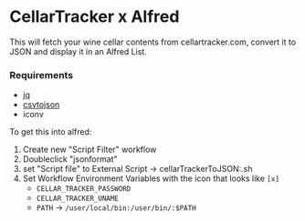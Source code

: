 # CellarTracker x Alfred

This will fetch your wine cellar contents from cellartracker.com, convert it to JSON and display it in an Alfred List.

### Requirements
- [jq](https://linux.die.net/man/1/iconv)
- [csvtojson](https://www.npmjs.com/package/csvtojson)
- iconv


To get this into alfred:

1. Create new "Script Filter" workflow
2. Doubleclick "jsonformat"
3. set "Script file" to External Script -> cellarTrackerToJSON:.sh 
4. Set Workflow Environment Variables with the icon that looks like `[x]`
    - `CELLAR_TRACKER_PASSWORD`
    - `CELLAR_TRACKER_UNAME`
    - `PATH` -> `/user/local/bin:/user/bin/:$PATH`
